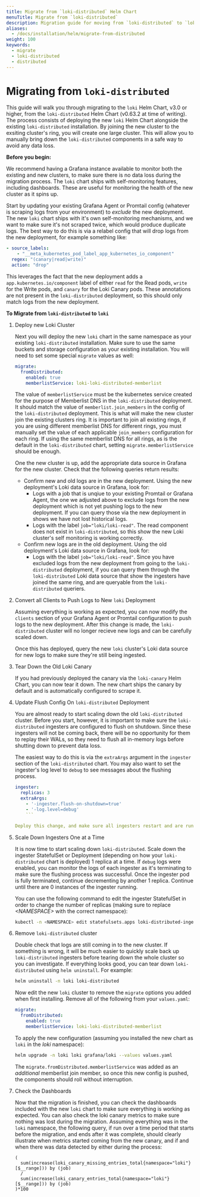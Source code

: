```yaml
---
title: Migrate from `loki-distributed` Helm Chart
menuTitle: Migrate from `loki-distributed`
description: Migration guide for moving from `loki-distributed` to `loki`
aliases:
  - /docs/installation/helm/migrate-from-distributed
weight: 100
keywords:
  - migrate
  - loki-distributed
  - distributed
---
```


# Migrating from `loki-distributed`

This guide will walk you through migrating to the `loki` Helm Chart, v3.0 or higher, from the `loki-distributed` Helm Chart (v0.63.2 at time of writing). The process consists of deploying the new `loki` Helm Chart alongside the existing `loki-distributed` installation. By joining the new cluster to the exsiting cluster's ring, you will create one large cluster. This will allow you to manually bring down the `loki-distributed` components in a safe way to avoid any data loss.

**Before you begin:**

We recommend having a Grafana instance available to monitor both the existing and new clusters, to make sure there is no data loss during the migration process. The `loki` chart ships with self-monitoring features, including dashboards. These are useful for monitoring the health of the new cluster as it spins up.

Start by updating your existing Grafana Agent or Promtail config (whatever is scraping logs from your environment) to _exclude_ the new deployment. The new `loki` chart ships with it's own self-monitoring mechanisms, and we want to make sure it's not scraped twice, which would produce duplicate logs. The best way to do this is via a relabel config that will drop logs from the new deployment, for example something like:

```yaml
- source_labels:
    - "__meta_kubernetes_pod_label_app_kubernetes_io_component"
  regex: "(canary|read|write)"
  action: "drop"
```

This leverages the fact that the new deployment adds a `app.kubernetes.io/component` label of either `read` for the Read pods, `write` for the Write pods, and `canary` for the Loki Canary pods. These annotations are not present in the `loki-distributed` deployment, so this should only match logs from the new deployment.

**To Migrate from `loki-distributed` to `loki`**

1. Deploy new Loki Cluster

   Next you will deploy the new `loki` chart in the same namespace as your existing `loki-distributed` installation. Make sure to use the same buckets and storage configuration as your existing installation. You will need to set some special `migrate` values as well:

   ```yaml
   migrate:
     fromDistributed:
       enabled: true
       memberlistService: loki-loki-distributed-memberlist
   ```

   The value of `memberlistService` must be the kubernetes service created for the purpose of Memberlist DNS in the `loki-distributed` deployment. It should match the value of `memberlist.join_members` in the config of the `loki-distributed` deployment. This is what will make the new cluster join the existing clusters ring. It is important to join all existing rings, if you are using different memberlist DNS for different rings, you must manually set the value of each applicable `join_members` configuration for each ring. If using the same memberlist DNS for all rings, as is the default in the `loki-distributed` chart, setting `migrate.memberlistService` should be enough.

   One the new cluster is up, add the appropriate data source in Grafana for the new cluster. Check that the following queries return results:

   - Confirm new and old logs are in the new deployment. Using the new deployment's Loki data source in Grafana, look for:
     - Logs with a job that is unqiue to your existing Promtail or Grafana Agent, the one we adjusted above to exclude logs from the new deployment which is not yet pushing logs to the new deployment. If you can query those via the new deployment in shows we have not lost historical logs.
     - Logs with the label `job="loki/loki-read"`. The read component does not exist in `loki-distributed`, so this show the new Loki cluster's self monitoring is working correctly.
   - Confirm new logs are in the old deployment. Using the old deployment's Loki data source in Grafana, look for:
     - Logs with the label `job="loki/loki-read"`. Since you have excluded logs from the new deployment from going to the `loki-distributed` deployment, if you can query them through the `loki-distributed` Loki data source that show the ingesters have joined the same ring, and are queryable from the `loki-distributed` queriers.

1. Convert all Clients to Push Logs to New `loki` Deployment

   Assuming everything is working as expected, you can now modify the `clients` section of your Grafana Agent or Promtail configuration to push logs to the new deployment. After this change is made, the `loki-distributed` cluster will no longer recieve new logs and can be carefully scaled down.

   Once this has deployed, query the new `loki` cluster's Loki data source for new logs to make sure they're still being ingested.

1. Tear Down the Old Loki Canary

   If you had previously deployed the canary via the `loki-canary` Helm Chart, you can now tear it down. The new chart ships the canary by default and is automatically configured to scrape it.

1. Update Flush Config On `loki-distributed` Deployment

   You are almost ready to start scaling down the old `loki-distributed` cluster. Before you start, however, it is important to make sure the `loki-distributed` ingesters are configured to flush on shutdown. Since these ingesters will not be coming back, there will be no opportunity for them to replay their WALs, so they need to flush all in-memory logs before shutting down to prevent data loss.

   The easiest way to do this is via the `extraArgs` argument in the `ingester` section of the `loki-distributed` chart. You may also want to set the ingester's log level to `debug` to see messages about the flushing process.

   ````yaml
   ingester:
     replicas: 3
     extraArgs:
       - '-ingester.flush-on-shutdown=true'
       - '-log.level=debug'
       ```

   Deploy this change, and make sure all ingesters restart and are running the latest configuration.

   ````

1. Scale Down Ingesters One at a Time

   It is now time to start scaling down `loki-distributed`. Scale down the ingester StatefulSet or Deployment (depending on how your `loki-distributed` chart is deployed) 1 replica at a time. If `debug` logs were enabled, you can monitor the logs of each ingester as it's terminating to make sure the flushing process was successful. Once the ingester pod is fully terminated, continue decrementing by another 1 replica. Continue until there are 0 instances of the ingester running.

   You can use the following command to edit the ingester StatefulSet in order to change the number of replicas (making sure to replace _\<NAMESPACE\>_ with the correct namespace):

   ```bash
   kubectl -n <NAMESPACE> edit statefulsets.apps loki-distributed-ingester
   ```

1. Remove `loki-distributed` cluster

   Double check that logs are still coming in to the new cluster. If something is wrong, it will be much easier to quickly scale back up `loki-distributed` ingesters before tearing down the whole cluster so you can investigate. If everything looks good, you can tear down `loki-distributed` using `helm uninstall`. For example:

   ```bash
   helm uninstall -n loki loki-distributed
   ```

   Now edit the new `loki` cluster to remove the `migrate` options you added when first installing. Remove all of the following from your `values.yaml`:

   ```yaml
   migrate:
     fromDistributed:
       enabled: true
       memberlistService: loki-loki-distributed-memberlist
   ```

   To apply the new configuration (assuming you installed the new chart as `loki` in the _loki_ namespace):

   ```bash
   helm upgrade -n loki loki grafana/loki --values values.yaml
   ```

   The `migrate.fromDistributed.memberlistService` was added as an _additional_ memberlist join member, so once this new config is pushed, the components should roll without interruption.

1. Check the Dashboards

   Now that the migration is finished, you can check the dashboards included with the new `loki` chart to make sure everything is working as expected. You can also check the loki canary metrics to make sure nothing was lost during the migration. Assuming everything was in the `loki` namespace, the following query, if run over a time period that starts before the migration, and ends after it was complete, should clearly illustrate when metrics started coming from the new canary, and if and when there was data detected by either during the process:

   ```logql
   (
     sum(increase(loki_canary_missing_entries_total{namespace="loki"}[$__range])) by (job)
     /
     sum(increase(loki_canary_entries_total{namespace="loki"}[$__range])) by (job)
   )*100
   ```
